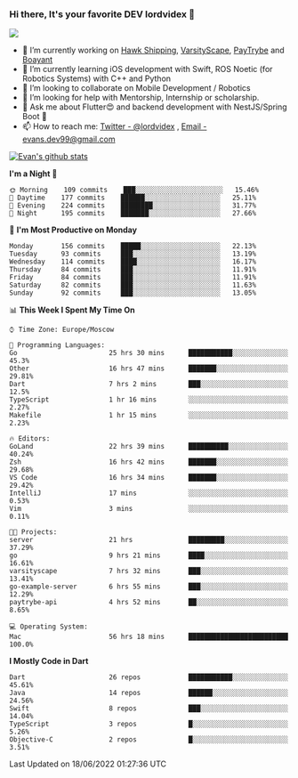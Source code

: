 ### Hi there, It's your favorite DEV lordvidex 👋
<img src="https://komarev.com/ghpvc/?username=lordvidex&label=Views&color=blue&style=plastic" />
<!--
**lordvidex/lordvidex** is a ✨ _special_ ✨ repository because its `README.md` (this file) appears on your GitHub profile.
Here are some ideas to get you started:
-->

- 🔭 I’m currently working on [Hawk Shipping](https://hawkshipping.com), [VarsityScape](https://varsityscape.com), [PayTrybe](https://www.paytrybe.com) and [Boayant](https://www.github.com/boayant-dev)
- 🌱 I’m currently learning iOS development with Swift, ROS Noetic (for Robotics Systems) with C++ and Python
- 👯 I’m looking to collaborate on Mobile Development / Robotics
- 🤔 I’m looking for help with Mentorship, Internship or scholarship.
- 💬 Ask me about Flutter😍 and backend development with NestJS/Spring Boot 🔮
- 📫 How to reach me: [Twitter - @lordvidex](https://twitter.com/lordvidex) , [Email - evans.dev99@gmail.com](mailto:evans.dev99@gmail.com?body=Hello%20Evans,)

<div>
<!-- <a href="https://github.com/lordvidex">
  <img src="https://github-readme-stats.vercel.app/api/top-langs/?username=lordvidex&theme=light" />
</a>    -->
<!-- [![Top Langs](https://github-readme-stats.vercel.app/api/top-langs/?username=lordvidex)](https://github.com/lordvidex/)  -->

<a href="https://github.com/lordvidex">
 <img src="https://github-readme-stats.vercel.app/api?username=lordvidex&show_icons=true&theme=light&line_height=27" alt="Evan's github stats"/>
</a>
</div>


<!--
  <a href="https://github.com/iampawan/FlutterExampleApps">
    <img align="center" src="https://github-readme-stats.vercel.app/api/pin/?username=iampawan&repo=FlutterExampleApps&theme=light" />

  </a>
  <a href="https://github.com/iampawan/VelocityX">
   <img align="center" src="https://github-readme-stats.vercel.app/api/pin/?username=iampawan&repo=VelocityX&theme=light" />
  </a>
-->
<!--START_SECTION:waka-->
**I'm a Night 🦉** 

```text
🌞 Morning    109 commits    ███░░░░░░░░░░░░░░░░░░░░░░   15.46% 
🌆 Daytime    177 commits    ██████░░░░░░░░░░░░░░░░░░░   25.11% 
🌃 Evening    224 commits    ████████░░░░░░░░░░░░░░░░░   31.77% 
🌙 Night      195 commits    ███████░░░░░░░░░░░░░░░░░░   27.66%

```
📅 **I'm Most Productive on Monday** 

```text
Monday       156 commits    █████░░░░░░░░░░░░░░░░░░░░   22.13% 
Tuesday      93 commits     ███░░░░░░░░░░░░░░░░░░░░░░   13.19% 
Wednesday    114 commits    ████░░░░░░░░░░░░░░░░░░░░░   16.17% 
Thursday     84 commits     ███░░░░░░░░░░░░░░░░░░░░░░   11.91% 
Friday       84 commits     ███░░░░░░░░░░░░░░░░░░░░░░   11.91% 
Saturday     82 commits     ███░░░░░░░░░░░░░░░░░░░░░░   11.63% 
Sunday       92 commits     ███░░░░░░░░░░░░░░░░░░░░░░   13.05%

```


📊 **This Week I Spent My Time On** 

```text
⌚︎ Time Zone: Europe/Moscow

💬 Programming Languages: 
Go                       25 hrs 30 mins      ███████████░░░░░░░░░░░░░░   45.3% 
Other                    16 hrs 47 mins      ███████░░░░░░░░░░░░░░░░░░   29.81% 
Dart                     7 hrs 2 mins        ███░░░░░░░░░░░░░░░░░░░░░░   12.5% 
TypeScript               1 hr 16 mins        ░░░░░░░░░░░░░░░░░░░░░░░░░   2.27% 
Makefile                 1 hr 15 mins        ░░░░░░░░░░░░░░░░░░░░░░░░░   2.23%

🔥 Editors: 
GoLand                   22 hrs 39 mins      ██████████░░░░░░░░░░░░░░░   40.24% 
Zsh                      16 hrs 42 mins      ███████░░░░░░░░░░░░░░░░░░   29.68% 
VS Code                  16 hrs 34 mins      ███████░░░░░░░░░░░░░░░░░░   29.42% 
IntelliJ                 17 mins             ░░░░░░░░░░░░░░░░░░░░░░░░░   0.53% 
Vim                      3 mins              ░░░░░░░░░░░░░░░░░░░░░░░░░   0.11%

🐱‍💻 Projects: 
server                   21 hrs              █████████░░░░░░░░░░░░░░░░   37.29% 
go                       9 hrs 21 mins       ████░░░░░░░░░░░░░░░░░░░░░   16.61% 
varsityscape             7 hrs 32 mins       ███░░░░░░░░░░░░░░░░░░░░░░   13.41% 
go-example-server        6 hrs 55 mins       ███░░░░░░░░░░░░░░░░░░░░░░   12.29% 
paytrybe-api             4 hrs 52 mins       ██░░░░░░░░░░░░░░░░░░░░░░░   8.65%

💻 Operating System: 
Mac                      56 hrs 18 mins      █████████████████████████   100.0%

```

**I Mostly Code in Dart** 

```text
Dart                     26 repos            ███████████░░░░░░░░░░░░░░   45.61% 
Java                     14 repos            ██████░░░░░░░░░░░░░░░░░░░   24.56% 
Swift                    8 repos             ███░░░░░░░░░░░░░░░░░░░░░░   14.04% 
TypeScript               3 repos             █░░░░░░░░░░░░░░░░░░░░░░░░   5.26% 
Objective-C              2 repos             █░░░░░░░░░░░░░░░░░░░░░░░░   3.51%

```



 Last Updated on 18/06/2022 01:27:36 UTC
<!--END_SECTION:waka-->
